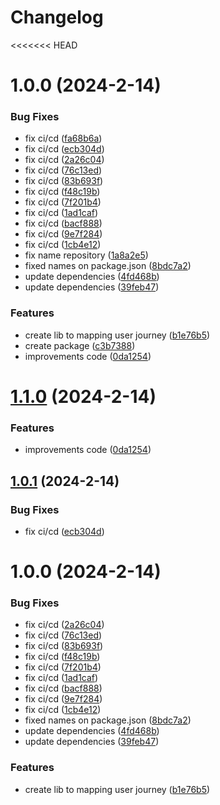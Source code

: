 # Changelog

<<<<<<< HEAD
# 1.0.0 (2024-2-14)


### Bug Fixes

* fix ci/cd ([fa68b6a](https://github.com/EliseuSantos/react-user-journey/commit/fa68b6a19b7eb3cc169fa8a69c3ff4426e5d8098))
* fix ci/cd ([ecb304d](https://github.com/EliseuSantos/react-user-journey/commit/ecb304d276646e596cb06cddf81b1c438c74ea7e))
* fix ci/cd ([2a26c04](https://github.com/EliseuSantos/react-user-journey/commit/2a26c04357781751a1866999dab075020b15507e))
* fix ci/cd ([76c13ed](https://github.com/EliseuSantos/react-user-journey/commit/76c13ed163e0e0a164d381f481f16063d0b45bf1))
* fix ci/cd ([83b693f](https://github.com/EliseuSantos/react-user-journey/commit/83b693f4dfc672fa71371c56c4c8151b05ed33f3))
* fix ci/cd ([f48c19b](https://github.com/EliseuSantos/react-user-journey/commit/f48c19b8b14cc4a83571f525accbdceb2410a5d2))
* fix ci/cd ([7f201b4](https://github.com/EliseuSantos/react-user-journey/commit/7f201b47e02f63690d4f6db1e61fde26ad9af4d2))
* fix ci/cd ([1ad1caf](https://github.com/EliseuSantos/react-user-journey/commit/1ad1caf659923e98ea2100b924d6117fcd5facf7))
* fix ci/cd ([bacf888](https://github.com/EliseuSantos/react-user-journey/commit/bacf888efc1a348ff2fc77715cece4df868a7f41))
* fix ci/cd ([9e7f284](https://github.com/EliseuSantos/react-user-journey/commit/9e7f2845963588e331fc7a1e281a28b49705240e))
* fix ci/cd ([1cb4e12](https://github.com/EliseuSantos/react-user-journey/commit/1cb4e126766ceb1f7dd18bac038cb4bb263fccc4))
* fix name repository ([1a8a2e5](https://github.com/EliseuSantos/react-user-journey/commit/1a8a2e53f19bc5a1cffb062f46346235a5ed0070))
* fixed names on package.json ([8bdc7a2](https://github.com/EliseuSantos/react-user-journey/commit/8bdc7a2e583a314d2de7abc3653b4c37234fddd5))
* update dependencies ([4fd468b](https://github.com/EliseuSantos/react-user-journey/commit/4fd468b8ecce3bcc3111b767efec9a208bc4127c))
* update dependencies ([39feb47](https://github.com/EliseuSantos/react-user-journey/commit/39feb4717a01ea559a79bcb508b2ad1eb37d9039))


### Features

* create lib to mapping user journey ([b1e76b5](https://github.com/EliseuSantos/react-user-journey/commit/b1e76b51cc8e537d87a8e1ad302f3235dedb9846))
* create package ([c3b7388](https://github.com/EliseuSantos/react-user-journey/commit/c3b73886e6f45ca9f561158eb1a91159d338b942))
* improvements code ([0da1254](https://github.com/EliseuSantos/react-user-journey/commit/0da125416e88014589f97966949edbb4c39f0f2e))

# [1.1.0](https://github.com/EliseuSantos/react-user-journey/compare/v1.0.1...v1.1.0) (2024-2-14)


### Features

* improvements code ([0da1254](https://github.com/EliseuSantos/react-user-journey/commit/0da125416e88014589f97966949edbb4c39f0f2e))

## [1.0.1](https://github.com/EliseuSantos/react-user-journey/compare/v1.0.0...v1.0.1) (2024-2-14)


### Bug Fixes

* fix ci/cd ([ecb304d](https://github.com/EliseuSantos/react-user-journey/commit/ecb304d276646e596cb06cddf81b1c438c74ea7e))

# 1.0.0 (2024-2-14)


### Bug Fixes

* fix ci/cd ([2a26c04](https://github.com/EliseuSantos/react-user-journey/commit/2a26c04357781751a1866999dab075020b15507e))
* fix ci/cd ([76c13ed](https://github.com/EliseuSantos/react-user-journey/commit/76c13ed163e0e0a164d381f481f16063d0b45bf1))
* fix ci/cd ([83b693f](https://github.com/EliseuSantos/react-user-journey/commit/83b693f4dfc672fa71371c56c4c8151b05ed33f3))
* fix ci/cd ([f48c19b](https://github.com/EliseuSantos/react-user-journey/commit/f48c19b8b14cc4a83571f525accbdceb2410a5d2))
* fix ci/cd ([7f201b4](https://github.com/EliseuSantos/react-user-journey/commit/7f201b47e02f63690d4f6db1e61fde26ad9af4d2))
* fix ci/cd ([1ad1caf](https://github.com/EliseuSantos/react-user-journey/commit/1ad1caf659923e98ea2100b924d6117fcd5facf7))
* fix ci/cd ([bacf888](https://github.com/EliseuSantos/react-user-journey/commit/bacf888efc1a348ff2fc77715cece4df868a7f41))
* fix ci/cd ([9e7f284](https://github.com/EliseuSantos/react-user-journey/commit/9e7f2845963588e331fc7a1e281a28b49705240e))
* fix ci/cd ([1cb4e12](https://github.com/EliseuSantos/react-user-journey/commit/1cb4e126766ceb1f7dd18bac038cb4bb263fccc4))
* fixed names on package.json ([8bdc7a2](https://github.com/EliseuSantos/react-user-journey/commit/8bdc7a2e583a314d2de7abc3653b4c37234fddd5))
* update dependencies ([4fd468b](https://github.com/EliseuSantos/react-user-journey/commit/4fd468b8ecce3bcc3111b767efec9a208bc4127c))
* update dependencies ([39feb47](https://github.com/EliseuSantos/react-user-journey/commit/39feb4717a01ea559a79bcb508b2ad1eb37d9039))


### Features

* create lib to mapping user journey ([b1e76b5](https://github.com/EliseuSantos/react-user-journey/commit/b1e76b51cc8e537d87a8e1ad302f3235dedb9846))
